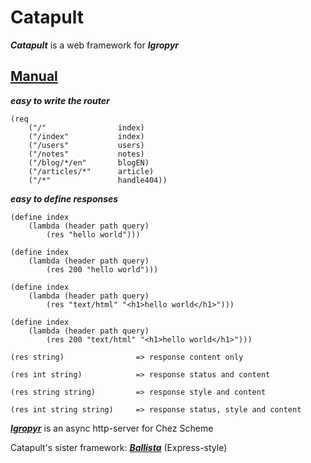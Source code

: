 # Catapult

***Catapult*** is a web framework for ***Igropyr***

## [Manual](https://guenchi.github.io/Catapult)

***easy to write the router***

```
(req
    ("/"                index)
    ("/index"           index)
    ("/users"           users)
    ("/notes"           notes)
    ("/blog/*/en"       blogEN)
    ("/articles/*"      article)
    ("/*"               handle404))
```

***easy to define responses***

```
(define index
    (lambda (header path query)
        (res "hello world")))

(define index
    (lambda (header path query)
        (res 200 "hello world")))

(define index
    (lambda (header path query)
        (res "text/html" "<h1>hello world</h1>")))
        
(define index
    (lambda (header path query)
        (res 200 "text/html" "<h1>hello world</h1>")))
```


```
(res string)                => response content only

(res int string)            => response status and content

(res string string)         => response style and content

(res int string string)     => response status, style and content
```


***[Igropyr](https://guenchi.github.io/Igropyr)*** is an async http-server for Chez Scheme

Catapult's sister framework: ***[Ballista](https://guenchi.github.io/Ballista/)*** (Express-style)


